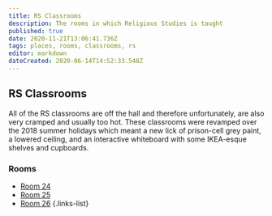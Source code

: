 ```yaml
---
title: RS Classrooms
description: The rooms in which Religious Studies is taught
published: true
date: 2020-11-21T13:06:41.736Z
tags: places, rooms, classrooms, rs
editor: markdown
dateCreated: 2020-06-14T14:52:33.548Z
---
```


## RS Classrooms
All of the RS classrooms are off the hall and therefore unfortunately, are also very cramped and usually too hot. These classrooms were revamped over the 2018 summer holidays which meant a new lick of prison-cell grey paint, a lowered ceiling, and an interactive whiteboard with some IKEA-esque shelves and cupboards.

### Rooms

- [Room 24](/groups/rooms/rs/24)
- [Room 25](/groups/rooms/rs/25)
- [Room 26](/groups/rooms/rs/26)
{.links-list}